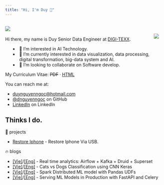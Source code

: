 ```yaml
---
title: "Hi, I'm Duy 👋"
---
```


<div>
    <div style='display: inline-flex; list-style-type: none; padding-top: 15px;'>
        <li>
            <img src='https://visitor-badge.glitch.me/badge?page_id=dnguyenngoc.github.io&left_text=Visitors'/>
        </li>
    </div>
</div>

Hi there, my name is Duy Senior Data Engineer at [DIGI-TEXX](https://digi-texx.com/).
<div style='display:inline-flex'>
  <div style='display: block; padding-left:25px'>
    <div style='display:inline-flex;'>
      <li></li>
      <li style='list-style-type: none;'>👀 I’m interested in AI Technology.</li>
    </div>
    <div style='display:inline-flex;'>
      <li></li>
      <li style='list-style-type: none;'>🌱 I’m currently interested in data visualization, data processing, digital transformation, big-data system and AI.</li>
    </div>
    <div style='display:inline-flex;'>
      <li></li>
      <li style='list-style-type: none;'>💞️ I’m looking to collaborate on Software develop.</li>
    </div>
  </div>
  <div style='float:right; padding-right:200px; width:500px; margin-top:-40px'><img src='dog.gif'></img></div>
</div>



My Curriculum Vitae: ~~PDF~~ · [HTML](cv.html)

You can reach me at:

- [duynguyenngoc@hotmail.com](mailto:duynguyenngoc@hotmail.com)
- [@dnguyenngoc](https://github.com/dnguyenngoc/) on GitHub
- [LinkedIn](https://www.linkedin.com/in/dnguyenngoc/) on LinkedIn

## Thinks I do.

:rice: projects

- [Restore Iphone](https://github.com/dnguyenngoc/envios) - Restore Iphone Via USB.

:fire: blogs
- [[Vie]](https://viblo.asia/p/real-time-analytics-airflow-kafka-druid-superset-1Je5EAYj5nL)/[[Eng]](/posts/real-time-analytics-airflow-kafka-druid-superset) - Real time analytics: Airflow + Kafka + Druid + Superset
- [[Vie]](https://viblo.asia/p/cats-vs-dogs-classification-using-cnn-keras-1Je5EAx15nL)/[[Eng]](/posts/cats-vs-dogs-classification-using-cnn-keras) - Cats vs Dogs Classification using CNN Keras
- [[Vie]](https://viblo.asia/p/spark-distributed-ml-model-with-pandas-udfs-maGK7rWe5j2)/[[Eng]](/posts/spark-distributed-ml-model-with-pandas-udfs) - Spark Distributed ML model with Pandas UDFs
- [[Vie]](https://viblo.asia/p/serving-ml-models-in-production-with-fastapi-and-celery-924lJROmlPM)/[[Eng]](/posts/serving-ml-models-in-production-with-fastapi-and-celery) - Serving ML Models in Production with FastAPI and Celery

